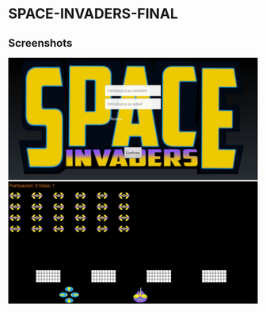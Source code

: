 # SPACE-INVADERS-FINAL

## Screenshots

![Pantalla de inicio](https://github.com/krate95/Calidad/blob/master/Screenshots/Inicio.jpg)
![Pantalla de juego](https://github.com/krate95/Calidad/blob/master/Screenshots/Juego.jpg)
